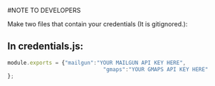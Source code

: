
#NOTE TO DEVELOPERS

Make two files that contain your credentials (It is gitignored.):

## In credentials.js:
```javascript
module.exports = {"mailgun":"YOUR MAILGUN API KEY HERE",
                              "gmaps":"YOUR GMAPS API KEY HERE"
};
```
